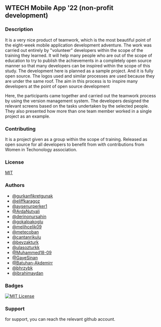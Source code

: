 
## WTECH Mobile App '22 (non-profit development)

### Description

It is a very nice product of teamwork, which is the most beautiful point of the eight-week mobile application development adventure. The work was carried out entirely by "volunteer" developers within the scope of the training they learned. It will help many people who are out of the scope of education to try to publish the achievements in a completely open source manner so that many developers can be inspired within the scope of this study. The development here is planned as a sample project. And it is fully open source. The logos used and similar processes are used because they are under the same roof. The aim in this process is to inspire many developers at the point of open source development

Here, the participants came together and carried out the teamwork process by using the version management system. The developers designed the relevant screens based on the tasks undertaken by the selected people. They also presented how more than one team member worked in a single project as an example.

### Contributing

It is a project given as a group within the scope of training. Released as open source for all developers to benefit from with contributions from Women in Techonology association.

### License

[MIT](https://choosealicense.com/licenses/mit/)

### Authors

* [@gurkanfikretgunak](https://github.com/gurkanfikretgunak)
* [@eliffkaragoz](https://github.com/eliffkaragoz)
* [@aysenurperker1](https://github.com/aysenurperker1)
* [@ArdaNutyali](https://github.com/ArdaNutyali)
* [@derinonursahin](https://github.com/derinonursahin)
* [@gokalpakoglu](https://github.com/gokalpakoglu)
* [@melihcelik09](https://github.com/melihcelik09)
* [@metecoban](https://github.com/metecoban)
* [@cantanrikulu](https://github.com/cantanrikulu)
* [@beyzakturk](https://github.com/beyzakturk)
* [@ulasozturkk](https://github.com/ulasozturkk)
* [@Muhammed18-09](https://github.com/Muhammed18-09)
* [@GayeSinan](https://github.com/GayeSinan)
* [@Batuhan-Akdemirr](https://github.com/Batuhan-Akdemirr)
* [@bhrzybk](https://github.com/bhrzybk)
* [@ibrahimaydan](https://github.com/ibrahimaydan)

### Badges

[![MIT License](https://img.shields.io/badge/License-MIT-green.svg)](https://choosealicense.com/licenses/mit/)

### Support

for support, you can reach the relevant github account.
